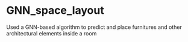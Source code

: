 # GNN_space_layout
Used a GNN-based algorithm to predict and place furnitures and other architectural elements inside a room
